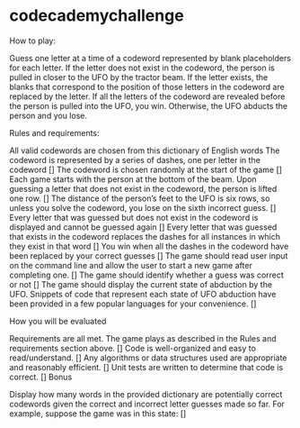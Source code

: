 # codecademychallenge

How to play:

Guess one letter at a time of a codeword represented by blank placeholders for each letter. If the letter does not exist in the codeword, the person is pulled in closer to the UFO by the tractor beam. If the letter exists, the blanks that correspond to the position of those letters in the codeword are replaced by the letter. If all the letters of the codeword are revealed before the person is pulled into the UFO, you win. Otherwise, the UFO abducts the person and you lose.

Rules and requirements:

All valid codewords are chosen from this dictionary of English words
The codeword is represented by a series of dashes, one per letter in the codeword []
The codeword is chosen randomly at the start of the game []
Each game starts with the person at the bottom of the beam. Upon guessing a letter that does not exist in the codeword, the person is lifted one row. []
The distance of the person’s feet to the UFO is six rows, so unless you solve the codeword, you lose on the sixth incorrect guess. []
Every letter that was guessed but does not exist in the codeword is displayed and cannot be guessed again []
Every letter that was guessed that exists in the codeword replaces the dashes for all instances in which they exist in that word []
You win when all the dashes in the codeword have been replaced by your correct guesses []
The game should read user input on the command line and allow the user to start a new game after completing one. []
The game should identify whether a guess was correct or not []
The game should display the current state of abduction by the UFO. Snippets of code that represent each state of UFO abduction have been provided in a few popular languages for your convenience. []

How you will be evaluated

Requirements are all met. The game plays as described in the Rules and requirements section above. []
Code is well-organized and easy to read/understand. []
Any algorithms or data structures used are appropriate and reasonably efficient. []
Unit tests are written to determine that code is correct. []
Bonus 

Display how many words in the provided dictionary are potentially correct codewords given the correct and incorrect letter guesses made so far. For example, suppose the game was in this state: []
